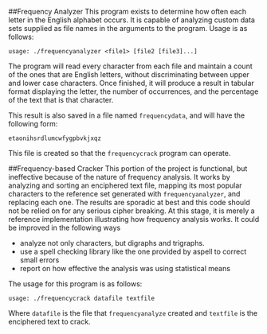 ##Frequency Analyzer
This program exists to determine how often each letter in the English alphabet occurs. It is capable of analyzing custom data sets supplied as file names in the arguments to the program. Usage is as follows:

`usage: ./frequencyanalyzer <file1> [file2 [file3]...]`

The program will read every character from each file and maintain a count of the ones that are English letters, without discriminating between upper and lower case characters. Once finished, it will produce a result in tabular format displaying the letter, the number of occurrences, and the percentage of the text that is that character.

This result is also saved in a file named `frequencydata`, and will have the following form:

`etaonihsrdlumcwfygpbvkjxqz`

This file is created so that the `frequencycrack` program can operate.

##Frequency-based Cracker
This portion of the project is functional, but ineffective because of the nature of frequency analysis. It works by analyzing and sorting an enciphered text file, mapping its most popular characters to the reference set generated with `frequencyanalyzer`, and replacing each one. The results are sporadic at best and this code should not be relied on for any serious cipher breaking. At this stage, it is merely a reference implementation illustrating how frequency analysis works. It could be improved in the following ways

* analyze not only characters, but digraphs and trigraphs.
* use a spell checking library like the one provided by aspell to correct small errors
* report on how effective the analysis was using statistical means

The usage for this program is as follows:

`usage: ./frequencycrack datafile textfile`

Where `datafile` is the file that `frequencyanalyze` created and `textfile` is the enciphered text to crack.
